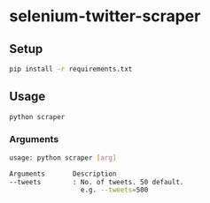 # selenium-twitter-scraper

## Setup

```bash
pip install -r requirements.txt
```

## Usage

```bash
python scraper
```

### Arguments

```bash
usage: python scraper [arg]

Arguments       Description
--tweets        : No. of tweets. 50 default.
                  e.g. --tweets=500
```
